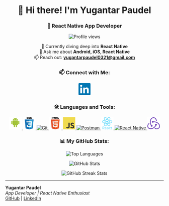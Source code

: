<h1 align="center">👋 Hi there! I'm Yugantar Paudel</h1>
<h3 align="center">🚀 React Native App Developer</h3>

<p align="center">
  <img src="https://komarev.com/ghpvc/?username=yugantar07&label=Profile%20views&color=0e75b6&style=flat" alt="Profile views" />
</p>

<p align="center">
  🌱 Currently diving deep into <strong>React Native</strong><br/>
  💬 Ask me about <strong>Android, iOS, React Native</strong><br/>
  📫 Reach out: <strong><a href="mailto:yugantarpaudel0321@gmail.com">yugantarpaudel0321@gmail.com</a></strong>
</p>

<h3 align="center">📫 Connect with Me:</h3>
<p align="center">
  <a href="https://www.linkedin.com/in/yugantar-paudel-55b59a320" target="_blank">
    <img src="https://raw.githubusercontent.com/devicons/devicon/master/icons/linkedin/linkedin-original.svg" alt="LinkedIn" height="40" width="40" />
  </a>
</p>

<h3 align="center">🛠️ Languages and Tools:</h3>
<p align="center">
  <a href="https://developer.android.com" target="_blank" rel="noreferrer">
    <img src="https://raw.githubusercontent.com/devicons/devicon/master/icons/android/android-original-wordmark.svg" alt="Android" width="40" height="40"/>
  </a>
  <a href="https://www.w3schools.com/css/" target="_blank" rel="noreferrer">
    <img src="https://raw.githubusercontent.com/devicons/devicon/master/icons/css3/css3-original-wordmark.svg" alt="CSS3" width="40" height="40"/>
  </a>
  <a href="https://git-scm.com/" target="_blank" rel="noreferrer">
    <img src="https://www.vectorlogo.zone/logos/git-scm/git-scm-icon.svg" alt="Git" width="40" height="40"/>
  </a>
  <a href="https://www.w3.org/html/" target="_blank" rel="noreferrer">
    <img src="https://raw.githubusercontent.com/devicons/devicon/master/icons/html5/html5-original-wordmark.svg" alt="HTML5" width="40" height="40"/>
  </a>
  <a href="https://developer.mozilla.org/en-US/docs/Web/JavaScript" target="_blank" rel="noreferrer">
    <img src="https://raw.githubusercontent.com/devicons/devicon/master/icons/javascript/javascript-original.svg" alt="JavaScript" width="40" height="40"/>
  </a>
  <a href="https://postman.com" target="_blank" rel="noreferrer">
    <img src="https://www.vectorlogo.zone/logos/getpostman/getpostman-icon.svg" alt="Postman" width="40" height="40"/>
  </a>
  <a href="https://reactjs.org/" target="_blank" rel="noreferrer">
    <img src="https://raw.githubusercontent.com/devicons/devicon/master/icons/react/react-original-wordmark.svg" alt="React" width="40" height="40"/>
  </a>
  <a href="https://reactnative.dev/" target="_blank" rel="noreferrer">
    <img src="https://reactnative.dev/img/header_logo.svg" alt="React Native" width="40" height="40"/>
  </a>
  <a href="https://redux.js.org" target="_blank" rel="noreferrer">
    <img src="https://raw.githubusercontent.com/devicons/devicon/master/icons/redux/redux-original.svg" alt="Redux" width="40" height="40"/>
  </a>
</p>

<h3 align="center">📊 My GitHub Stats:</h3>
<p align="center">
  <img src="https://github-readme-stats.vercel.app/api/top-langs?username=yugantar07&show_icons=true&locale=en&layout=compact&theme=dark" alt="Top Languages" />
</p>
<p align="center">
  <img src="https://github-readme-stats.vercel.app/api?username=yugantar07&show_icons=true&locale=en&theme=dark" alt="GitHub Stats" />
</p>
<p align="center">
  <img src="https://github-readme-streak-stats.herokuapp.com/?user=yugantar07&theme=dark" alt="GitHub Streak Stats" />
</p>

---

**Yugantar Paudel**  
*App Developer | React Native Enthusiast*  
[GitHub](https://github.com/yugantar07) | [LinkedIn](https://www.linkedin.com/in/yugantar-paudel-55b59a320)
